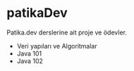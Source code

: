 # patikaDev
Patika.dev derslerine ait proje ve ödevler.

- Veri yapıları ve Algoritmalar
- Java 101
- Java 102
